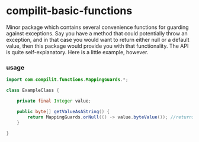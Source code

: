 # compilit-basic-functions

Minor package which contains several convenience functions for guarding against exceptions.
Say you have a method that could potentially throw an exception, and in that case you would want to
return either null or a default value, then this package would provide you with that functionality.
The API is quite self-explanatory. Here is a little example, however.

### usage

```java
import com.compilit.functions.MappingGuards.*;

class ExampleClass {

    private final Integer value;

    public byte[] getValueAsAString() {
        return MappingGuards.orNull(() -> value.byteValue()); //returns null when the value is null
    }
    
}
```


